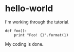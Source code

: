 # hello-world
I'm working through the tutorial.

    def foo():
        print "Foo! {}".format(1)
 
My coding is done.

